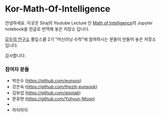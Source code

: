 # Kor-Math-Of-Intelligence

안녕하세요. 이곳은 Siraj의 Youtube Lecture 인 [Math of Intelligence](https://www.youtube.com/playlist?list=PL2-dafEMk2A7mu0bSksCGMJEmeddU_H4D)의 Jupyter notebook을 한글로 번역해 놓은 저장소 입니다.



[모두의 연구소](http://www.modulabs.co.kr/) 풀잎스쿨 2기 "머신러닝 수학"에 참여하시는 분들이 만들어 놓은 저장소 입니다. 

감사합니다.



### 참여자 분들

- 박은수 (https://github.com/eunsoo) 
- 강은숙 (https://github.com/thezili-eunsook) 
- 김보섭 (https://github.com/aisolab)
- 문유현 (https://github.com/Yuhyun-Moon)
- 
- 하이하이






